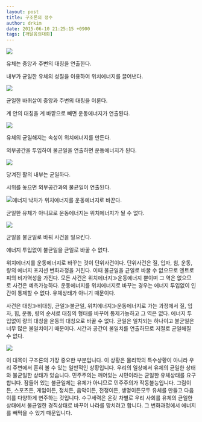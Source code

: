 ```yaml
---
layout: post
title: 구조론의 정수
author: drkim
date: 2015-06-10 21:25:15 +0900
tags: [깨달음의대화]
---
```


![](/files/attach/images/198/518/598/158.jpg) 

   
유체는 중앙과 주변의 대칭을 연출한다.

내부가 균일한 유체의 성질을 이용하여 위치에너지를 끌어낸다. 

  




![](/files/attach/images/198/518/598/159.jpg) 

  


균일한 바퀴살이 중앙과 주변의 대칭을 이룬다.  
      
계 안의 대칭을 계 바깥으로 빼면 운동에너지가 연출된다. 

  




![](/files/attach/images/198/518/598/160.jpg) 

  


유체의 균일해지는 속성이 위치에너지를 만든다.  
      
외부공간을 투입하여 불균일을 연출하면 운동에너지가 된다. 

  




![](/files/attach/images/198/518/598/161.jpg) 

  


당겨진 활의 내부는 균일하다.  
      
시위를 놓으면 외부공간과의 불균일이 연출된다. 

![](/files/attach/images/198/518/598/163.jpg)에너지 낙차가 위치에너지를 운동에너지로 바꾼다.

균일한 유체가 아니므로 운동에너지는 위치에너지가 될 수 없다. 

  




![](/files/attach/images/198/518/598/162.jpg) 

  


균일을 불균일로 바꿔 사건을 일으킨다.  
      
에너지 투입없이 불균일을 균일로 바꿀 수 없다.

  


위치에너지를 운동에너지로 바꾸는 것이 단위사건이다. 단위사건은 질, 입자, 힘, 운동, 량의 에너지 포지션 변화과정을 거친다. 이때 불균일을 균일로 바꿀 수 없으므로 엔트로피의 비가역성을 가진다. 모든 사건은 위치에너지≫운동에너지 뿐이며 그 역은 없으므로 사건은 예측가능하다. 운동에너지를 위치에너지로 바꾸는 경우는 에너지 투입없이 인간이 통제할 수 없다. 유체상태가 아니기 때문이다. 

  


사건은 대칭≫비대칭, 균일≫불균일, 위치에너지≫운동에너지로 가는 과정에서 질, 입자, 힘, 운동, 량의 순서로 대칭의 형태를 바꾸어 통제가능하고 그 역은 없다. 에너지 투입없이 량의 대칭을 운동의 대칭으로 바꿀 수 없다. 균일은 일치되는 하나이고 불균일은 너무 많은 불일치이기 때문이다. 시간과 공간이 불일치를 연출하므로 저절로 균일해질 수 없다. 

  



![](/files/attach/images/198/518/598/DSC01488.JPG) 

  


이 대목이 구조론의 가장 중요한 부분입니다. 이 상황은 물리학의 특수상황이 아니라 우리 주변에서 흔히 볼 수 있는 일반적인 상황입니다. 우리의 일상에서 유체의 균일한 상태와 불균일한 상태가 있습니다. 민주주의는 깨어있는 시민이라는 균일한 유체상태를 요구합니다. 잠들어 있는 불균일체는 유체가 아니므로 민주주의가 작동불능입니다. 그림이든, 스포츠든, 게임이든, 정치든, 음악이든, 전쟁이든, 생명이든모두 유체를 만들고 다음 이를 다양하게 변주하는 것입니다. 수구세력은 온갖 차별로 우리 사회를 유체의 균일한 상태에서 불균일한 경직상태로 바꾸어 나라를 망치려고 합니다. 그 변화과정에서 에너지를 빼먹을 수 있기 때문입니다.